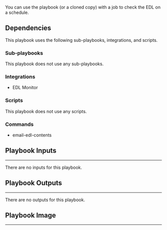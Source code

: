 You can use the playbook (or a cloned copy) with a job to check the EDL on a schedule.

## Dependencies

This playbook uses the following sub-playbooks, integrations, and scripts.

### Sub-playbooks

This playbook does not use any sub-playbooks.

### Integrations

* EDL Monitor

### Scripts

This playbook does not use any scripts.

### Commands

* email-edl-contents

## Playbook Inputs

---
There are no inputs for this playbook.

## Playbook Outputs

---
There are no outputs for this playbook.

## Playbook Image

---